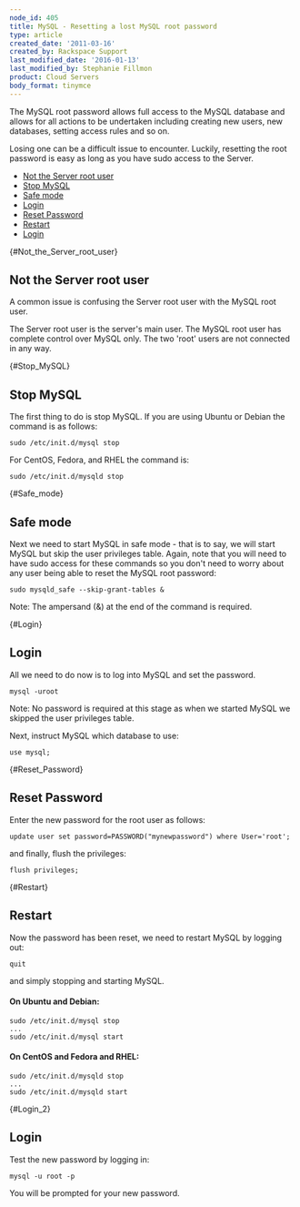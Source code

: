 ```yaml
---
node_id: 405
title: MySQL - Resetting a lost MySQL root password
type: article
created_date: '2011-03-16'
created_by: Rackspace Support
last_modified_date: '2016-01-13'
last_modified_by: Stephanie Fillmon
product: Cloud Servers
body_format: tinymce
---
```


The MySQL root password allows full access to the MySQL database and
allows for all actions to be undertaken including creating new users,
new databases, setting access rules and so on.

Losing one can be a difficult issue to encounter. Luckily, resetting the
root password is easy as long as you have sudo access to the Server.

-   [<span class="toctext">Not the Server root
    user</span>](#Not_the_Server_root_user)
-   [<span class="toctext">Stop MySQL</span>](#Stop_MySQL)
-   [<span class="toctext">Safe mode</span>](#Safe_mode)
-   [<span class="toctext">Login</span>](#Login)
-   [<span class="toctext">Reset Password</span>](#Reset_Password)
-   [<span class="toctext">Restart</span>](#Restart)
-   [<span class="toctext">Login</span>](#Login_2)

[](){#Not_the_Server_root_user}

<span class="mw-headline">Not the Server root user </span>
----------------------------------------------------------

A common issue is confusing the Server root user with the MySQL root
user.

The Server root user is the server's main user. The MySQL root user has
complete control over MySQL only. The two 'root' users are not connected
in any way.

[](){#Stop_MySQL}

<span class="mw-headline">Stop MySQL </span>
--------------------------------------------

The first thing to do is stop MySQL. If you are using Ubuntu or Debian
the command is as follows:

    sudo /etc/init.d/mysql stop

For CentOS, Fedora, and RHEL the command is:

    sudo /etc/init.d/mysqld stop

[](){#Safe_mode}

<span class="mw-headline">Safe mode</span>
------------------------------------------

Next we need to start MySQL in safe mode - that is to say, we will start
MySQL but skip the user privileges table. Again, note that you will need
to have sudo access for these commands so you don't need to worry about
any user being able to reset the MySQL root password:

    sudo mysqld_safe --skip-grant-tables &

Note: The ampersand (&) at the end of the command is required.

[](){#Login}

<span class="mw-headline">Login </span>
---------------------------------------

All we need to do now is to log into MySQL and set the password.

    mysql -uroot

Note: No password is required at this stage as when we started MySQL we
skipped the user privileges table.

Next, instruct MySQL which database to use:

    use mysql;

[](){#Reset_Password}

<span class="mw-headline">Reset Password </span>
------------------------------------------------

Enter the new password for the root user as follows:

    update user set password=PASSWORD("mynewpassword") where User='root';

and finally, flush the privileges:

    flush privileges;

[](){#Restart}

<span class="mw-headline">Restart </span>
-----------------------------------------

Now the password has been reset, we need to restart MySQL by logging
out:

    quit

and simply stopping and starting MySQL.

#### On Ubuntu and Debian:

    sudo /etc/init.d/mysql stop
    ...
    sudo /etc/init.d/mysql start

#### On CentOS and Fedora and RHEL:

    sudo /etc/init.d/mysqld stop
    ...
    sudo /etc/init.d/mysqld start

[](){#Login_2}

<span class="mw-headline">Login </span>
---------------------------------------

Test the new password by logging in:

    mysql -u root -p

You will be prompted for your new password.

